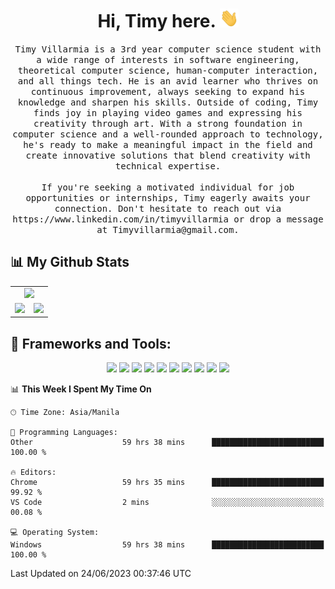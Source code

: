 <h1 align="center"> Hi, Timy here. <img src="./assets/wave.gif" width="30px" height="30px"></h1> 

<p align="center">
  <samp>Timy Villarmia is a 3rd year computer science student with a wide range of interests in software engineering, theoretical computer science, human-computer interaction, and all things tech. He is an avid learner who thrives on continuous improvement, always seeking to expand his knowledge and sharpen his skills. Outside of coding, Timy finds joy in playing video games and expressing his creativity through art. With a strong foundation in computer science and a well-rounded approach to technology, he's ready to make a meaningful impact in the field and create innovative solutions that blend creativity with technical expertise. <br><br> If you're seeking a motivated individual for job opportunities or internships, Timy eagerly awaits your connection. Don't hesitate to reach out via https://www.linkedin.com/in/timyvillarmia or drop a message at Timyvillarmia@gmail.com. </samp>
</p>

<!-- 
![](http://github-profile-summary-cards.vercel.app/api/cards/profile-details?username=TimyVillarmia&theme=github_dark)
![](http://github-profile-summary-cards.vercel.app/api/cards/repos-per-language?username=TimyVillarmia&theme=github_dark)
![](http://github-profile-summary-cards.vercel.app/api/cards/most-commit-language?username=TimyVillarmia&theme=github_dark)
![](http://github-profile-summary-cards.vercel.app/api/cards/stats?username=TimyVillarmia&theme=github_dark)
![](http://github-profile-summary-cards.vercel.app/api/cards/productive-time?username=TimyVillarmia&theme=github_dark&utcOffset=8) -->

## 📊 My Github Stats
<table align="center" width="100%"> 
  <tr> 
    <td align="center" colspan="2"> 
     <img src="https://github-profile-summary-cards.vercel.app/api/cards/profile-details?username=TimyVillarmia&theme=dark"/>
    </td> 
  </tr> 
   <tr> 
    <td align="center"> 
       <img src="https://github-readme-stats.vercel.app/api?username=TimyVillarmia&show_icons=true&theme=dark" />
    </td> 
    <td align="center">
      <img src="https://github-readme-stats.vercel.app/api/top-langs/?username=TimyVillarmia&layout=compact&count_private=true&theme=dark"/>
    </td> 
   </tr> 
</table>

## 🚀 Frameworks and Tools:
<p align="center">
<!--  <img src="https://img.shields.io/badge/React-20232A?style=for-the-badge&logo=react&logoColor=61DAFB"/>
 <img src="https://img.shields.io/badge/Vite-B73BFE?style=for-the-badge&logo=vite&logoColor=FFD62E"/> -->
 <img src="https://img.shields.io/badge/Bootstrap-563D7C?style=for-the-badge&logo=bootstrap&logoColor=white"/>
 <img src="https://img.shields.io/badge/Microsoft%20SQL%20Server-CC2927?style=for-the-badge&logo=microsoft%20sql%20server&logoColor=white"/>
 <img src="https://img.shields.io/badge/VSCode-0078D4?style=for-the-badge&logo=visual%20studio%20code&logoColor=white"/>
 <img src="https://img.shields.io/badge/Visual_Studio-5C2D91?style=for-the-badge&logo=visual%20studio&logoColor=white"/>
 <img src="https://img.shields.io/badge/PyCharm-000000.svg?&style=for-the-badge&logo=PyCharm&logoColor=white"/>
 <img src="https://img.shields.io/badge/GIT-E44C30?style=for-the-badge&logo=git&logoColor=white"/>
 <img src="https://img.shields.io/badge/Jupyter-F37626.svg?&style=for-the-badge&logo=Jupyter&logoColor=white"/>
 <img src="https://img.shields.io/badge/Figma-F24E1E?style=for-the-badge&logo=figma&logoColor=white"/>
 <img src="https://img.shields.io/badge/.NET-512BD4?style=for-the-badge&logo=dotnet&logoColor=white"/>
 <img src="https://img.shields.io/badge/Windows-0078D6?style=for-the-badge&logo=windows&logoColor=white"/>

</p>






<!--START_SECTION:waka-->
📊 **This Week I Spent My Time On** 

```text
🕑︎ Time Zone: Asia/Manila

💬 Programming Languages: 
Other                    59 hrs 38 mins      █████████████████████████   100.00 % 

🔥 Editors: 
Chrome                   59 hrs 35 mins      █████████████████████████   99.92 % 
VS Code                  2 mins              ░░░░░░░░░░░░░░░░░░░░░░░░░   00.08 % 

💻 Operating System: 
Windows                  59 hrs 38 mins      █████████████████████████   100.00 % 
```


 Last Updated on 24/06/2023 00:37:46 UTC
<!--END_SECTION:waka--> 




                                                                                                           
                                                               
                                                                                                     

